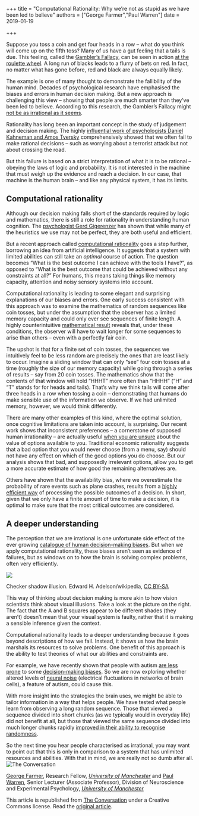+++
title = "Computational Rationality: Why we’re not as stupid as we have been led to believe"
authors = ["George Farmer","Paul Warren"]
date = 2019-01-19

+++


Suppose you toss a coin and get four heads in a row – what do you think will come up on the fifth toss? Many of us have a gut feeling that a tails is due. This feeling, called the [Gambler’s Fallacy](https://www.psychologytoday.com/gb/blog/the-gravity-weight/201706/the-gamblers-fallacy-in-research), can be seen in action [at the roulette wheel](https://theconversation.com/can-maths-help-you-win-at-roulette-69440). A long run of blacks leads to a flurry of bets on red. In fact, no matter what has gone before, red and black are always equally likely.

The example is one of many thought to demonstrate the fallibility of the human mind. Decades of psychological research have emphasised the biases and errors in human decision making. But a new approach is challenging this view – showing that people are much smarter than they’ve been led to believe. According to this research, the Gambler’s Fallacy might [not be as irrational as it seems](http://psycnet.apa.org/doiLanding?doi=10.1037%2Fa0015241).

Rationality has long been an important concept in the study of judgement and decision making. The highly [influential work of psychologists Daniel Kahneman and Amos Tversky](https://www.newyorker.com/books/page-turner/the-two-friends-who-changed-how-we-think-about-how-we-think) comprehensively showed that we often fail to make rational decisions – such as worrying about a terrorist attack but not about crossing the road.

But this failure is based on a strict interpretation of what it is to be rational – obeying the laws of logic and probability. It is not interested in the machine that must weigh up the evidence and reach a decision. In our case, that machine is the human brain – and like any physical system, it has its limits.

Computational rationality
-------------------------

Although our decision making falls short of the standards required by logic and mathematics, there is still a role for rationality in understanding human cognition. The [psychologist Gerd Gigerenzer](https://www.mpib-berlin.mpg.de/de/forschung/adaptives-verhalten-und-kognition/publikationen/buecher/simple-heuristics) has shown that while many of the heuristics we use may not be perfect, they are both useful and efficient.

But a recent approach called [computational rationality](https://onlinelibrary.wiley.com/doi/full/10.1111/tops.12086) goes a step further, borrowing an idea from artificial intelligence. It suggests that a system with limited abilities can still take an _optimal_ course of action. The question becomes “What is the best outcome I can achieve with the tools I have?”, as opposed to “What is the best outcome that could be achieved without any constraints at all?” For humans, this means taking things like memory capacity, attention and noisy sensory systems into account.

Computational rationality is leading to some elegant and surprising explanations of our biases and errors. One early success consistent with this approach was to examine the mathematics of random sequences like coin tosses, but under the assumption that the observer has a limited memory capacity and could only ever see sequences of finite length. A highly counterintuitive [mathematical result](http://psycnet.apa.org/doiLanding?doi=10.1037%2Fa0015241) reveals that, under these conditions, the observer will have to wait longer for some sequences to arise than others – even with a perfectly fair coin.

The upshot is that for a finite set of coin tosses, the sequences we intuitively feel to be less random are precisely the ones that are least likely to occur. Imagine a sliding window that can only “see” four coin tosses at a time (roughly the size of our memory capacity) while going through a series of results – say from 20 coin tosses. The mathematics show that the contents of that window will hold “HHHT” more often than “HHHH” (“H” and “T” stands for for heads and tails). That’s why we think tails will come after three heads in a row when tossing a coin – demonstrating that humans do make sensible use of the information we observe. If we had unlimited memory, however, we would think differently.

There are many other examples of this kind, where the optimal solution, once cognitive limitations are taken into account, is surprising. Our recent work shows that inconsistent preferences – a cornerstone of supposed human irrationality – are actually useful [when you are unsure](http://psycnet.apa.org/fulltext/2016-30868-002.html) about the value of options available to you. Traditional economic rationality suggests that a bad option that you would never choose (from a menu, say) should not have any effect on which of the good options you do choose. But our analysis shows that bad, and supposedly irrelevant options, allow you to get a more accurate estimate of how good the remaining alternatives are.

Others have shown that the availability bias, where we overestimate the probability of rare events such as plane crashes, results from a [highly efficient way](http://dx.doi.org/10.1037/rev0000074) of processing the possible outcomes of a decision. In short, given that we only have a finite amount of time to make a decision, it is optimal to make sure that the most critical outcomes are considered.

A deeper understanding
----------------------

The perception that we are irrational is one unfortunate side effect of the ever growing [catalogue of human decision-making biases](https://en.wikipedia.org/wiki/List_of_cognitive_biases). But when we apply computational rationality, these biases aren’t seen as evidence of failures, but as windows on to how the brain is solving complex problems, often very efficiently.

![](https://images.theconversation.com/files/252642/original/file-20190107-32145-ra2n0z.png?ixlib=rb-1.1.0&q=45&auto=format&w=237&fit=clip)

Checker shadow illusion. Edward H. Adelson/wikipedia, [CC BY-SA](http://creativecommons.org/licenses/by-sa/4.0/)

This way of thinking about decision making is more akin to how vision scientists think about visual illusions. Take a look at the picture on the right. The fact that the A and B squares appear to be different shades (they aren’t) doesn’t mean that your visual system is faulty, rather that it is making a sensible inference given the context.

Computational rationality leads to a deeper understanding because it goes beyond descriptions of how we fail. Instead, it shows us how the brain marshals its resources to solve problems. One benefit of this approach is the ability to test theories of what our abilities and constraints are.

For example, we have recently shown that people with autism [are less prone](https://journals.sagepub.com/doi/full/10.1177/0956797617694867) to some [decision-making biases](https://theconversation.com/people-with-autism-make-more-logical-decisions-66946). So we are now exploring whether altered levels of [neural noise](https://en.wikipedia.org/wiki/Neuronal_noise) (electrical fluctuations in networks of brain cells), a feature of autism, could cause this.

With more insight into the strategies the brain uses, we might be able to tailor information in a way that helps people. We have tested what people learn from observing a long random sequence. Those that viewed a sequence divided into short chunks (as we typically would in everyday life) did not benefit at all, but those that viewed the same sequence divided into much longer chunks rapidly [improved in their ability to recognise randomness](http://psycnet.apa.org/record/2016-62338-004).

So the next time you hear people characterised as irrational, you may want to point out that this is only in comparison to a system that has unlimited resources and abilities. With that in mind, we are really not so dumb after all.![The Conversation](https://counter.theconversation.com/content/108218/count.gif?distributor=republish-lightbox-basic)

[George Farmer](https://theconversation.com/profiles/george-farmer-230278), Research Fellow, _[University of Manchester](http://theconversation.com/institutions/university-of-manchester-1204)_ and [Paul Warren](https://theconversation.com/profiles/paul-warren-536134), Senior Lecturer (Associate Professor), Division of Neuroscience and Experimental Psychology, _[University of Manchester](http://theconversation.com/institutions/university-of-manchester-1204)_

This article is republished from [The Conversation](http://theconversation.com) under a Creative Commons license. Read the [original article](https://theconversation.com/rationality-research-shows-were-not-as-stupid-as-we-have-been-led-to-believe-108218).
